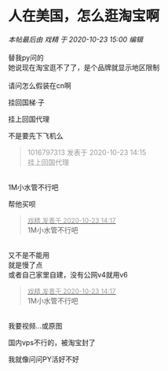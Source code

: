 # 人在美国，怎么逛淘宝啊


<i class="pstatus"> 本帖最后由 戏精 于 2020-10-23 15:00 编辑 </i><br />
<br />
替我py问的<br />
她说现在淘宝逛不了了，是个品牌就显示地区限制<br />
<br />
请问怎么假装在cn啊<br />
<img id="aimg_Q4szu" onclick="zoom(this, this.src, 0, 0, 0)" class="zoom" src="https://i.loli.net/2020/10/23/8UwgTJOzBDRm7aG.jpg" onmouseover="img_onmouseoverfunc(this)" onload="thumbImg(this)" border="0" alt="" />

挂回国梯·子<img src="static/image/smiley/default/lol.gif" smilieid="12" border="0" alt="" /><img src="static/image/smiley/default/lol.gif" smilieid="12" border="0" alt="" />

挂上回国代理

不是要先下飞机么

<div class="quote"><blockquote><font color="#999999">1016797313 发表于 2020-10-23 14:15</font><br />
<font color="#999999">挂上回国代理</font></blockquote></div><br />
1M小水管不行吧

帮他买呗<br />


<div class="quote"><blockquote><font size="2"><a href="https://www.hostloc.com/forum.php?mod=redirect&amp;goto=findpost&amp;pid=9341041&amp;ptid=757593" target="_blank"><font color="#999999">戏精 发表于 2020-10-23 14:17</font></a></font><br />
1M小水管不行吧</blockquote></div><br />
又不是不能用<img src="static/image/smiley/default/lol.gif" smilieid="12" border="0" alt="" /><br />
就是慢了点<br />
或者自己家里自建，没有公网v4就用v6

<div class="quote"><blockquote><font size="2"><a href="https://www.hostloc.com/forum.php?mod=redirect&amp;goto=findpost&amp;pid=9341041&amp;ptid=757593" target="_blank"><font color="#999999">戏精 发表于 2020-10-23 14:17</font></a></font><br />
1M小水管不行吧</blockquote></div><br />
我要视频...或原图

国内vps不行的，被淘宝封了

我就像问问PY活好不好
